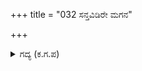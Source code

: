 +++
title = "032 ಸನ್ತವಿಡಿರೇ ಮಗನ"

+++

<details><summary>ಗದ್ಯ (ಕ.ಗ.ಪ) </summary>

32. "ಸ್ವಾಮೀ, ಮಗನನ್ನು ಸಮಾಧಾನಿಸಿ. ಪ್ರಾಯೋಪವೇಶದ ಸಂಕಲ್ಪ ಮಾಡಿದ ಅವನ ಮನಸ್ಸನ್ನು ಬದಲಾಯಿಸಿ" ಎಂದು ಗಾಂಧಾರಿ ದುಃಖಿಸಿದಳು. ಅವನಿಗೆ ಭ್ರಮೆ ಆವರಿಸಿದೆ. ಮನಸ್ಸಿಗೆ ಚಿಂತೆ ಮುಸುಕಿದೆ. ಅವನ ಆಪ್ತ ಸ್ನೇಹಿತರು ಬಂದು ಉಪವಾಸವ್ರತವನ್ನು ನಿಲ್ಲಿಸಲಿ ಎಂದು ಅತ್ತಳು.
</details>
